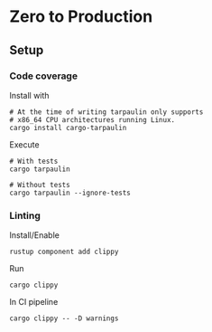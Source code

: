 # Zero to Production

## Setup

### Code coverage 

Install with 
```
# At the time of writing tarpaulin only supports
# x86_64 CPU architectures running Linux.
cargo install cargo-tarpaulin
```

Execute
```
# With tests
cargo tarpaulin

# Without tests
cargo tarpaulin --ignore-tests
```

### Linting

Install/Enable
```
rustup component add clippy
```

Run
```
cargo clippy
```

In CI pipeline
```
cargo clippy -- -D warnings
```
